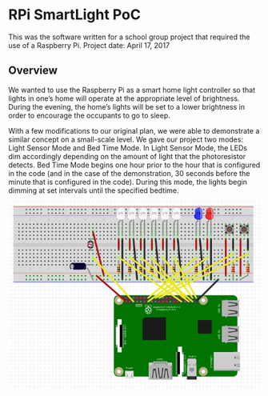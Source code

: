 # RPi SmartLight PoC

This was the software written for a school group project that required the use of a Raspberry Pi.
Project date: April 17, 2017

## Overview

We wanted to use the Raspberry Pi as a smart home light controller so that lights in one’s home will operate at the appropriate level of brightness. During the evening, the home’s lights will be set to a lower brightness in order to encourage the occupants to go to sleep.

With a few modifications to our original plan, we were able to demonstrate a similar concept on a small-scale level. We gave our project two modes: Light Sensor Mode and Bed Time Mode. In Light Sensor Mode, the LEDs dim accordingly depending on the amount of light that the photoresistor detects. Bed Time Mode begins one hour prior to the hour that is configured in the code (and in the case of the demonstration, 30 seconds before the minute that is configured in the code). During this mode, the lights begin dimming at set intervals until the specified bedtime.

![pin layout](https://github.com/ChristyNguyen/RPi-SmartLight-PoC/blob/master/layout.PNG)
